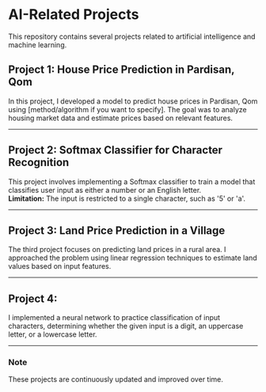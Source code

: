 # AI-Related Projects

This repository contains several projects related to artificial intelligence and machine learning.

## Project 1: House Price Prediction in Pardisan, Qom

In this project, I developed a model to predict house prices in Pardisan, Qom using [method/algorithm if you want to specify]. The goal was to analyze housing market data and estimate prices based on relevant features.

---

## Project 2: Softmax Classifier for Character Recognition

This project involves implementing a Softmax classifier to train a model that classifies user input as either a number or an English letter.  
**Limitation:** The input is restricted to a single character, such as '5' or 'a'.

---

## Project 3: Land Price Prediction in a Village

The third project focuses on predicting land prices in a rural area. I approached the problem using linear regression techniques to estimate land values based on input features.

---
## Project 4:

I implemented a neural network to practice classification of input characters, determining whether the given input is a digit, an uppercase letter, or a lowercase letter.

---

### Note

These projects are continuously updated and improved over time.

